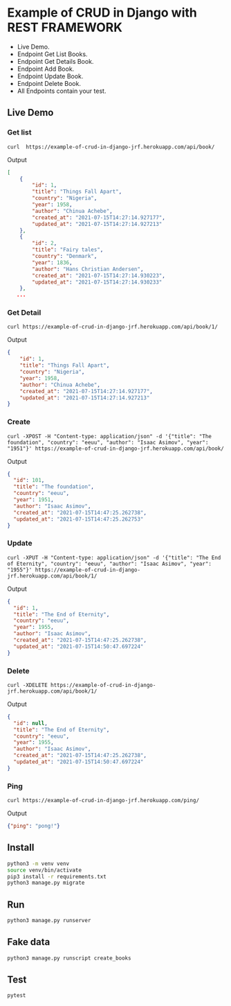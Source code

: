 # Example of CRUD in Django with REST FRAMEWORK

- Live Demo.
- Endpoint Get List Books.
- Endpoint Get Details Book.
- Endpoint Add Book.
- Endpoint Update Book.
- Endpoint Delete Book.
- All Endpoints contain your test.

## Live Demo

### Get list

``` shell
curl  https://example-of-crud-in-django-jrf.herokuapp.com/api/book/
```

Output

``` json
[
    {
        "id": 1,
        "title": "Things Fall Apart",
        "country": "Nigeria",
        "year": 1958,
        "author": "Chinua Achebe",
        "created_at": "2021-07-15T14:27:14.927177",
        "updated_at": "2021-07-15T14:27:14.927213"
    },
    {
        "id": 2,
        "title": "Fairy tales",
        "country": "Denmark",
        "year": 1836,
        "author": "Hans Christian Andersen",
        "created_at": "2021-07-15T14:27:14.930223",
        "updated_at": "2021-07-15T14:27:14.930233"
    },
   ... 
```

### Get Detail

``` shell
curl https://example-of-crud-in-django-jrf.herokuapp.com/api/book/1/
```

Output

``` json
{
    "id": 1,
    "title": "Things Fall Apart",
    "country": "Nigeria",
    "year": 1958,
    "author": "Chinua Achebe",
    "created_at": "2021-07-15T14:27:14.927177",
    "updated_at": "2021-07-15T14:27:14.927213"
}
```

### Create

``` shell
curl -XPOST -H "Content-type: application/json" -d '{"title": "The foundation", "country": "eeuu", "author": "Isaac Asimov", "year": "1951"}' https://example-of-crud-in-django-jrf.herokuapp.com/api/book/
```

Output

``` json
{
  "id": 101,
  "title": "The foundation",
  "country": "eeuu",
  "year": 1951,
  "author": "Isaac Asimov",
  "created_at": "2021-07-15T14:47:25.262738",
  "updated_at": "2021-07-15T14:47:25.262753"
}
```

### Update

``` shell
curl -XPUT -H "Content-type: application/json" -d '{"title": "The End of Eternity", "country": "eeuu", "author": "Isaac Asimov", "year": "1955"}' https://example-of-crud-in-django-jrf.herokuapp.com/api/book/1/
```

Output

``` json
{
  "id": 1,
  "title": "The End of Eternity",
  "country": "eeuu",
  "year": 1955,
  "author": "Isaac Asimov",
  "created_at": "2021-07-15T14:47:25.262738",
  "updated_at": "2021-07-15T14:50:47.697224"
}
```

### Delete

``` shell
curl -XDELETE https://example-of-crud-in-django-jrf.herokuapp.com/api/book/1/
```

Output

``` json
{
  "id": null,
  "title": "The End of Eternity",
  "country": "eeuu",
  "year": 1955,
  "author": "Isaac Asimov",
  "created_at": "2021-07-15T14:47:25.262738",
  "updated_at": "2021-07-15T14:50:47.697224"
}
```

### Ping

``` shell
curl https://example-of-crud-in-django-jrf.herokuapp.com/ping/
```

Output

``` json
{"ping": "pong!"}
```

## Install

``` bash
python3 -m venv venv
source venv/bin/activate
pip3 install -r requirements.txt
python3 manage.py migrate
```

## Run

``` bash
python3 manage.py runserver
```

## Fake data

``` bash
python3 manage.py runscript create_books
```

## Test

``` bash
pytest
```